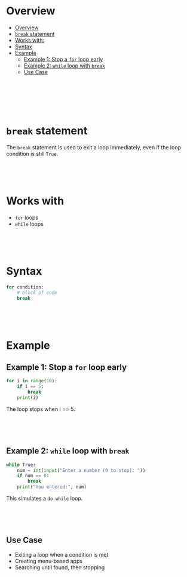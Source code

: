 # Overview

- [Overview](#overview)
- [`break` statement](#break-statement)
- [Works with:](#works-with)
- [Syntax](#syntax)
- [Example](#example)
  - [Example 1: Stop a `for` loop early](#example-1-stop-a-for-loop-early)
  - [Example 2: `while` loop with `break`](#example-2-while-loop-with-break)
  - [Use Case](#use-case)

&nbsp;

&nbsp;

&nbsp;

# `break` statement

The `break` statement is used to exit a loop immediately, even if the loop condition is still `True`.

&nbsp;

&nbsp;

# Works with

- `for` loops
- `while` loops

&nbsp;

&nbsp;

# Syntax

```py
for condition:
    # block of code
    break
```

&nbsp;

&nbsp;

# Example

## Example 1: Stop a `for` loop early

```python
for i in range(10):
    if i == 5:
        break
    print(i)
```

The loop stops when i == 5.

&nbsp;

&nbsp;

## Example 2: `while` loop with `break`

```python
while True:
    num = int(input("Enter a number (0 to stop): "))
    if num == 0:
        break
    print("You entered:", num)
```

This simulates a `do-while` loop.

&nbsp;

&nbsp;

## Use Case

- Exiting a loop when a condition is met
- Creating menu-based apps
- Searching until found, then stopping
